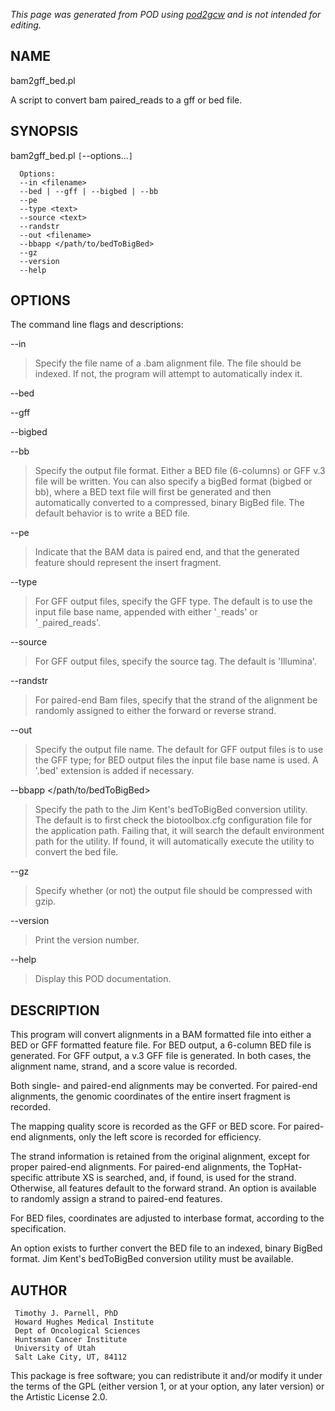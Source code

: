 _This page was generated from POD using [pod2gcw](http://code.google.com/p/pod2gcw) and is not intended for editing._

## NAME ##
bam2gff\_bed.pl

A script to convert bam paired\_reads to a gff or bed file.

## SYNOPSIS ##
bam2gff\_bed.pl `[`--options...`]` <filename>

```
  Options:
  --in <filename>
  --bed | --gff | --bigbed | --bb
  --pe
  --type <text>
  --source <text>
  --randstr
  --out <filename> 
  --bbapp </path/to/bedToBigBed>
  --gz
  --version
  --help
```
## OPTIONS ##
The command line flags and descriptions:

--in <filename>


> Specify the file name of a .bam alignment file. The file should be indexed.  If not, the program will attempt to automatically index it.

> 
--bed


--gff


--bigbed


--bb


> Specify the output file format. Either a BED file (6-columns) or GFF v.3  file will be written. You can also specify a bigBed format (bigbed or bb),  where a BED text file will first be generated and then automatically  converted to a compressed, binary BigBed file. The default behavior is to  write a BED file.

> 
--pe


> Indicate that the BAM data is paired end, and that the generated feature  should represent the insert fragment.

> 
--type <text>


> For GFF output files, specify the GFF type. The default is to use the  input file base name, appended with either '`_`reads' or '`_`paired\_reads'.

> 
--source <text>


> For GFF output files, specify the source tag. The default is 'Illumina'.

> 
--randstr


> For paired-end Bam files, specify that the strand of the alignment be  randomly assigned to either the forward or reverse strand.

> 
--out


> Specify the output file name. The default for GFF output files is to use  the GFF type; for BED output files the input file base name is used. A  '.bed' extension is added if necessary.

> 
--bbapp </path/to/bedToBigBed>


> Specify the path to the Jim Kent's bedToBigBed conversion utility. The  default is to first check the biotoolbox.cfg configuration file for  the application path. Failing that, it will search the default  environment path for the utility. If found, it will automatically  execute the utility to convert the bed file.

> 
--gz


> Specify whether (or not) the output file should be compressed with gzip.

> 
--version


> Print the version number.

> 
--help


> Display this POD documentation.

> 
## DESCRIPTION ##
This program will convert alignments in a BAM formatted file into either a BED or GFF formatted feature file. For BED output, a 6-column BED file is generated. For GFF output, a v.3 GFF file is generated. In both cases, the alignment name, strand, and a score value is recorded.

Both single- and paired-end alignments may be converted. For paired-end  alignments, the genomic coordinates of the entire insert fragment is recorded.

The mapping quality score is recorded as the GFF or BED score. For paired-end  alignments, only the left score is recorded for efficiency.

The strand information is retained from the original alignment, except for  proper paired-end alignments. For paired-end alignments, the TopHat-specific  attribute XS is searched, and, if found, is used for the strand. Otherwise,  all features default to the forward strand. An option is available to  randomly assign a strand to paired-end features.

For BED files, coordinates are adjusted to interbase format, according to  the specification.

An option exists to further convert the BED file to an indexed, binary BigBed  format. Jim Kent's bedToBigBed conversion utility must be available.

## AUTHOR ##
```
 Timothy J. Parnell, PhD
 Howard Hughes Medical Institute
 Dept of Oncological Sciences
 Huntsman Cancer Institute
 University of Utah
 Salt Lake City, UT, 84112
```
This package is free software; you can redistribute it and/or modify it under the terms of the GPL (either version 1, or at your option, any later version) or the Artistic License 2.0.

